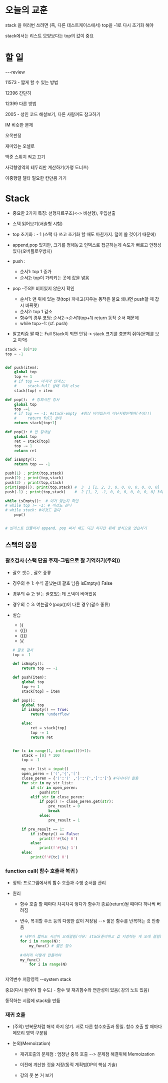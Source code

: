 # 오늘의 교훈

stack 을 여러번 쓰려면 (즉, 다른 테스트케이스에서) top을 -1로 다시 초기화 해야

stack에서는 리스트 모양보다는 top의 값이 중요



# 할 일

---review

11573 - 짧게 할 수 있는 방법

12396 간단히

12399 다른 방법

2005 - 성인 코드 해설보기, 다른 사람꺼도 참고하기



IM 비슷한 문제

오목판정

재미있는 오셀로

백준 스위치 켜고 끄기 

사각형영역의 테두리만 계산하기(가명 도너츠)

이중행렬 델타 필요한 칸만큼 가기

# Stack

* 중요한 2가지 특징: 선형자료구조(<-> 비선형), 후입선출
* 스택 읽어보기(서술형 시험)
* top 초기화 : - 1 (스택 다 쓰고 초기화 할 때도 마찬가지. 덮어 쓸 것이기 때문에)
* append,pop 있지만, 크기를 정해놓고 인덱스로 접근하는게 속도가 빠르고 안정성있다(오버플로우방지) 

* push : 
  - 순서1: top 1 증가
  - 순서2: top이 가리키는 곳에 값을 넣음
* pop  -주의!! 비어있지 않은지 확인
  - 순서1: 맨 위에 있는 것(top) 꺼내고(지우는 동작은 불요 왜냐면 push할 때 갑시 바뀌럿)
  - 순서2: top 1 감소
  - 함수의 경우 코딩: 순서2->순서1(top+1) return 동작 순서 때문에
  - while top>-1: (cf. push)
* 알고리즘 짤 때는 Full Stack이 되면 안됨-> stack 크기를 충분히 줘야(문제를 보고 파악)



```python
stack = [0]*10
top = -1


def push(item):
    global top
    top += 1
    # if top == 마지막 인덱스:
    #     stack-full 상태 이하 else
    stack[top] = item

def pop():  # 강의시간 강사
    global top
    top -=1
    # if top == -1: #stack-empty  #항상 비어있는지 아닌지확인해야(주의!!)
    #     return full 상태
    return stack[top+1]

def pop(): # 반 강사님
    global top
    ret = stack[top]
    top -= 1
    return ret

def isEmpty():
    return top == -1

push(1) ; print(top,stack)
push(2) ; print(top,stack)
push(3) ; print(top,stack)
print(pop()); print(top,stack) #  3  1 [1, 2, 3, 0, 0, 0, 0, 0, 0, 0]  top이 1이기 때문에 3은 없는 거와 마찬가지
push(-1) ; print(top,stack)    #  2 [1, 2, -1, 0, 0, 0, 0, 0, 0, 0] 3의 위치에 들어감

while isEmpty():  # 이거 맞는지 확인
# while top != -1: # 이것도 같다
# while stack: #이것도 같다
    pop()


# 빈리스트 만들어서 append, pop 써서 해도 되긴 하지만 위에 방식으로 연습하기
```



## 스택의 응용

### 괄호검사 (스택 단골 주제-그림으로 잘 기억하기(주의))

- 괄호 갯수 , 괄호 종류

- 경우의 수 1: 수식 끝났는데 괄호 남음 isEmpty() False

- 경우의 수 2: 닫는 괄호있는데 스택이 비어있음

- 경우의 수 3: 여는괄호(pop())이 다른 경우(괄호 종류)

- 실습 
  - )( 
  - {(})
  - ({)}
  - }{ 
  
  ```python
  # 괄호 검사
  top = -1
  
  def isEmpty():
      return top == -1
  
  def push(item):
      global top
      top += 1
      stack[top] = item
  
  def pop():
      global top
      if isEmpty() == True:
          return 'underflow'
  
      else:
          ret = stack[top]
          top -= 1
          return ret
  
  
  for tc in range(1, int(input())+1):
      stack = [0] * 100
      top = -1
  
      my_str_list = input()
      open_peren = ['(','{','[']
      close_peren = {')':'(' ,'}':'{',']':'['} #딕셔너리 활용
      for str in my_str_list:
          if str in open_peren:
              push(str)
          elif str in close_peren:
              if pop() != close_peren.get(str):
                  pre_result = 0
                  break
              else:
                  pre_result = 1
  
      if pre_result == 1:
          if isEmpty() == False:
              print(f'#{tc} 0')
          else:
              print(f'#{tc} 1')
      else:
          print(f'#{tc} 0')
  ```
  
  

### function call( 함수 호출과 복귀 )

* 정의: 프로그램에서의 함수 호출과 수행 순서를 관리

* 원리

  - 함수 호출 할 때마다 차곡차곡 쌓다가 함수가 종료(return)될 때마다 하나씩 버려짐

  - 변수, 복귀할 주소 등의 다양한 값이 저장됨 --> 짧은 함수를 반복하는 것 안좋음

    ```python 
    # 내부가 짧아도 시간이 오래걸림(이유: stack준비하고 값 저장하는 게 오래 걸림)
    for i in range(N): 
        my_func() # 짧은 함수
        
    #차라리 이렇게 만들어야
    my_func()
    	for i in range(N) 
        
    
    ```


지역변수 저장영역 --system stack

중요(다시 들어야 할 수도) - 함수 및 재귀함수와 연관성이 있음( 강의 노트 있음)

동작하는 시점에  stack을 만듦

### 재귀 호출

* (주의) 반복문처럼 해석 하지 않기. 서로 다른 함수호출과 동일. 함수 호출 할 때마다 메모리 영역 구분됨

* 논외(Memoization)

  - 재귀호출의 문제점 : 엄청난 중복 호출  --> 문제점 해결위해 Memoization

  - 이전에 계산한 것을 저장(동적 계획법DP의 핵심 기술)

  - 강의 못 본 거 보기

    ```python
    ```

    